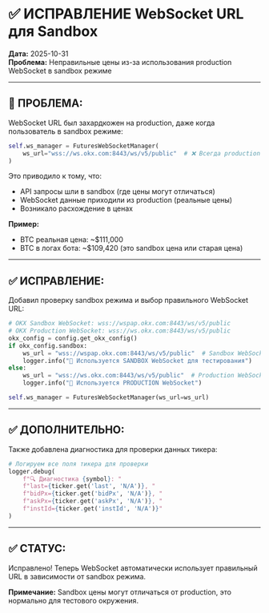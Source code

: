 # ✅ ИСПРАВЛЕНИЕ WebSocket URL для Sandbox

**Дата:** 2025-10-31  
**Проблема:** Неправильные цены из-за использования production WebSocket в sandbox режиме

---

## 🐛 **ПРОБЛЕМА:**

WebSocket URL был захардкожен на production, даже когда пользователь в sandbox режиме:
```python
self.ws_manager = FuturesWebSocketManager(
    ws_url="wss://ws.okx.com:8443/ws/v5/public"  # ❌ Всегда production
)
```

Это приводило к тому, что:
- API запросы шли в sandbox (где цены могут отличаться)
- WebSocket данные приходили из production (реальные цены)
- Возникало расхождение в ценах

**Пример:** 
- BTC реальная цена: ~$111,000
- BTC в логах бота: ~$109,420 (это sandbox цена или старая цена)

---

## ✅ **ИСПРАВЛЕНИЕ:**

Добавил проверку sandbox режима и выбор правильного WebSocket URL:

```python
# OKX Sandbox WebSocket: wss://wspap.okx.com:8443/ws/v5/public
# OKX Production WebSocket: wss://ws.okx.com:8443/ws/v5/public
okx_config = config.get_okx_config()
if okx_config.sandbox:
    ws_url = "wss://wspap.okx.com:8443/ws/v5/public"  # Sandbox WebSocket
    logger.info("📡 Используется SANDBOX WebSocket для тестирования")
else:
    ws_url = "wss://ws.okx.com:8443/ws/v5/public"  # Production WebSocket
    logger.info("📡 Используется PRODUCTION WebSocket")

self.ws_manager = FuturesWebSocketManager(ws_url=ws_url)
```

---

## ✅ **ДОПОЛНИТЕЛЬНО:**

Также добавлена диагностика для проверки данных тикера:
```python
# Логируем все поля тикера для проверки
logger.debug(
    f"🔍 Диагностика {symbol}: "
    f"last={ticker.get('last', 'N/A')}, "
    f"bidPx={ticker.get('bidPx', 'N/A')}, "
    f"askPx={ticker.get('askPx', 'N/A')}, "
    f"instId={ticker.get('instId', 'N/A')}"
)
```

---

## ✅ **СТАТУС:**

Исправлено! Теперь WebSocket автоматически использует правильный URL в зависимости от sandbox режима.

**Примечание:** Sandbox цены могут отличаться от production, это нормально для тестового окружения.


